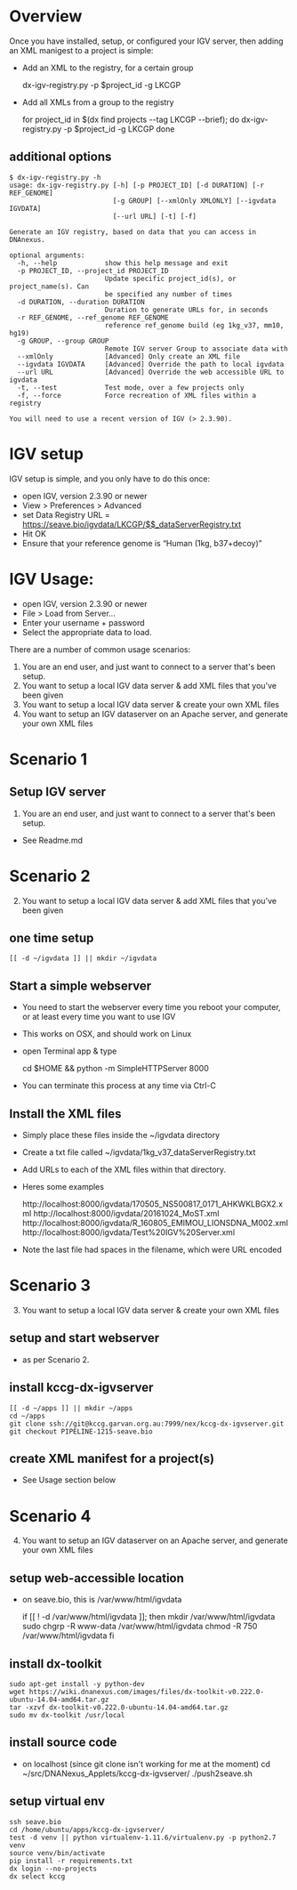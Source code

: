 # Overview
Once you have installed, setup, or configured your IGV server, then adding an XML manigest to a project is simple:
* Add an XML to the registry, for a certain group


    dx-igv-registry.py -p $project_id -g LKCGP

* Add all XMLs from a group to the registry


    for project_id in $(dx find projects --tag LKCGP --brief); do 
        dx-igv-registry.py -p $project_id -g LKCGP
    done

## additional options
    $ dx-igv-registry.py -h
    usage: dx-igv-registry.py [-h] [-p PROJECT_ID] [-d DURATION] [-r REF_GENOME]
                              [-g GROUP] [--xmlOnly XMLONLY] [--igvdata IGVDATA]
                              [--url URL] [-t] [-f]
    
    Generate an IGV registry, based on data that you can access in DNAnexus.
    
    optional arguments:
      -h, --help            show this help message and exit
      -p PROJECT_ID, --project_id PROJECT_ID
                            Update specific project_id(s), or project_name(s). Can
                            be specified any number of times
      -d DURATION, --duration DURATION
                            Duration to generate URLs for, in seconds
      -r REF_GENOME, --ref_genome REF_GENOME
                            reference ref_genome build (eg 1kg_v37, mm10, hg19)
      -g GROUP, --group GROUP
                            Remote IGV server Group to associate data with
      --xmlOnly             [Advanced] Only create an XML file
      --igvdata IGVDATA     [Advanced] Override the path to local igvdata
      --url URL             [Advanced] Override the web accessible URL to igvdata
      -t, --test            Test mode, over a few projects only
      -f, --force           Force recreation of XML files within a registry
    
    You will need to use a recent version of IGV (> 2.3.90).

# IGV setup
IGV setup is simple, and you only have to do this once:
  * open IGV, version 2.3.90 or newer
  * View > Preferences > Advanced
  * set Data Registry URL = https://seave.bio/igvdata/LKCGP/$$_dataServerRegistry.txt
  * Hit OK
  * Ensure that your reference genome is “Human (1kg, b37+decoy)”
  
# IGV Usage:
  * open IGV, version 2.3.90 or newer
  * File > Load from Server...
  * Enter your username + password
  * Select the appropriate data to load.


There are a number of common usage scenarios:
1. You are an end user, and just want to connect to a server that's been setup.
2. You want to setup a local IGV data server & add XML files that you've been given
3. You want to setup a local IGV data server & create your own XML files 
4. You want to setup an IGV dataserver on an Apache server, and generate your own XML files

# Scenario 1
## Setup IGV server
1. You are an end user, and just want to connect to a server that's been setup.
* See Readme.md

# Scenario 2
2. You want to setup a local IGV data server & add XML files that you've been given
## one time setup
    [[ -d ~/igvdata ]] || mkdir ~/igvdata
## Start a simple webserver
* You need to start the webserver every time you reboot your computer, or at least every time you want to use IGV
* This works on OSX, and should work on Linux
* open Terminal app & type


    cd $HOME && python -m SimpleHTTPServer 8000
* You can terminate this process at any time via Ctrl-C

## Install the XML files
* Simply place these files inside the ~/igvdata directory
* Create a txt file called ~/igvdata/1kg_v37_dataServerRegistry.txt
* Add URLs to each of the XML files within that directory.
* Heres some examples


    http://localhost:8000/igvdata/170505_NS500817_0171_AHKWKLBGX2.xml
    http://localhost:8000/igvdata/20161024_MoST.xml
    http://localhost:8000/igvdata/R_160805_EMIMOU_LIONSDNA_M002.xml
    http://localhost:8000/igvdata/Test%20IGV%20Server.xml
* Note the last file had spaces in the filename, which were URL encoded

# Scenario 3
3. You want to setup a local IGV data server & create your own XML files 
## setup and start webserver
* as per Scenario 2.

## install kccg-dx-igvserver
    [[ -d ~/apps ]] || mkdir ~/apps
    cd ~/apps
    git clone ssh://git@kccg.garvan.org.au:7999/nex/kccg-dx-igvserver.git
    git checkout PIPELINE-1215-seave.bio

## create XML manifest for a project(s)
* See Usage section below


# Scenario 4
4. You want to setup an IGV dataserver on an Apache server, and generate your own XML files

## setup web-accessible location
* on seave.bio, this is /var/www/html/igvdata 


    if [[ ! -d /var/www/html/igvdata ]]; then
      mkdir /var/www/html/igvdata
      sudo chgrp -R www-data /var/www/html/igvdata
      chmod -R 750 /var/www/html/igvdata
    fi

## install dx-toolkit
    sudo apt-get install -y python-dev
    wget https://wiki.dnanexus.com/images/files/dx-toolkit-v0.222.0-ubuntu-14.04-amd64.tar.gz
    tar -xzvf dx-toolkit-v0.222.0-ubuntu-14.04-amd64.tar.gz 
    sudo mv dx-toolkit /usr/local

## install source code
* on localhost (since git clone isn't working for me at the moment)
    cd ~/src/DNANexus_Applets/kccg-dx-igvserver/
    ./push2seave.sh

## setup virtual env

    ssh seave.bio
    cd /home/ubuntu/apps/kccg-dx-igvserver/
    test -d venv || python virtualenv-1.11.6/virtualenv.py -p python2.7 venv
    source venv/bin/activate
    pip install -r requirements.txt
    dx login --no-projects
    dx select kccg
